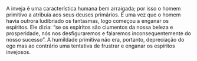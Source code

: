 ﻿A inveja é uma característica humana bem arraigada; por isso o homem primitivo a atribuía aos seus deuses primários. E uma vez que o homem havia outrora ludibriado os fantasmas, logo começou a enganar os espíritos. Ele dizia: “se os espíritos são ciumentos da nossa beleza e prosperidade, nós nos desfiguraremos e falaremos inconsequentemente do nosso sucesso”. A humildade primitiva não era, portanto, depreciação do ego mas ao contrário uma tentativa de frustrar e enganar os espíritos invejosos.